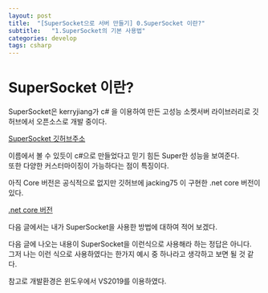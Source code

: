 ```yaml
---
layout: post
title:  "[SuperSocket으로 서버 만들기] 0.SuperSocket 이란?"
subtitle:   "1.SuperSocket의 기본 사용법"
categories: develop
tags: csharp
---
```


# SuperSocket 이란?

SuperSocket은 kerryjiang가 c# 을 이용하여 만든 고성능 소켓서버 라이브러리로
깃허브에서 오픈소스로 개발 중이다.

[SuperSocket 깃허브주소](https://github.com/kerryjiang/SuperSocket)


이름에서 볼 수 있듯이 c#으로 만들었다고 믿기 힘든 Super한 성능을 보여준다.  
또한 다양한 커스터마이징이 가능하다는 점이 특징이다.

아직 Core 버전은 공식적으로 없지만 깃허브에 jacking75 이 구현한 .net core 버전이 있다.

[.net core 버전](https://github.com/jacking75/SuperSocketLite)

다음 글에서는 내가 SuperSocket을 사용한 방법에 대하여 적어 보겠다.

다음 글에 나오는 내용이 SuperSocket을 이런식으로 사용해라 하는 정답은 아니다.  
그저 나는 이런 식으로 사용하였다는 한가지 예시 중 하나라고 생각하고 보면 될 것 같다.

참고로 개발환경은 윈도우에서 VS2019를 이용하였다.